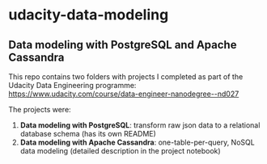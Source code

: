 # udacity-data-modeling
## Data modeling with PostgreSQL and Apache Cassandra

This repo contains two folders with projects I completed as part of the Udacity Data Engineering programme: 
https://www.udacity.com/course/data-engineer-nanodegree--nd027

The projects were:

1. <b>Data modeling with PostgreSQL</b>: transform raw json data to a relational database schema (has its own README)
2. <b>Data modeling with Apache Cassandra</b>: one-table-per-query, NoSQL data modeling (detailed description in the project notebook)
